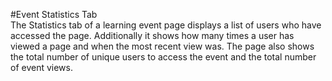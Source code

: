 #Event Statistics Tab  
The Statistics tab of a learning event page displays a list of users who have accessed the page.  Additionally it shows how many times a user has viewed a page and when the most recent view was.  The page also shows the total number of unique users to access the event and the total number of event views.
